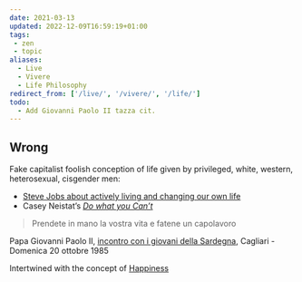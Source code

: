 ```yaml
---
date: 2021-03-13
updated: 2022-12-09T16:59:19+01:00
tags:
 - zen
 - topic
aliases:
  - Live
  - Vivere
  - Life Philosophy
redirect_from: ['/live/', '/vivere/', '/life/']
todo:
  - Add Giovanni Paolo II tazza cit.
---
```

## Wrong

Fake capitalist foolish conception of life given by privileged, white, western, heterosexual, cisgender men:

- [Steve Jobs about actively living and changing our own life](https://youtube-nocookie.com/embed/kYfNvmF0Bqw 'Steve Jobs Secrets of Life')
- Casey Neistat’s <cite>[Do what you Can’t](https://youtube-nocookie.com/embed/jG7dSXcfVqE 'DO WHAT YOU CAN’T')</cite>

> Prendete in mano la vostra vita e fatene un capolavoro

<p class='cite'>Papa Giovanni Paolo II, <a href='https://www.vatican.va/content/john-paul-ii/it/speeches/1985/october/documents/hf_jp-ii_spe_19851020_giovani-cagliari.html' title='Visita Pastorale in Sardegna: Incontro con i giovani della Sardegna (20 ottobre 1985) | Giovanni Paolo II'>incontro con i giovani della Sardegna</a>, Cagliari - Domenica 20 ottobre 1985</p>

Intertwined with the concept of [Happiness](Happiness.md)
